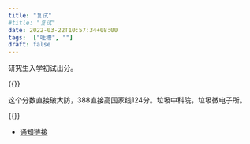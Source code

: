 ```yaml
---
title: "复试"
#title: "复试"
date: 2022-03-22T10:57:34+08:00
tags:  ["吐槽", ""]
draft: false
---
```


研究生入学初试出分。

<!--more-->

{{<img2 src="fenshu.jpg" title="分数线" width="50%">}}

这个分数直接破大防，388直接高国家线124分。垃圾中科院，垃圾微电子所。

{{<img2 src="guojiaxian.jpg" title="专硕国家线" width="50%">}}

- [通知链接](http://www.ime.cas.cn/kjrh/ssszs/202203/t20220322_6401916.html)

